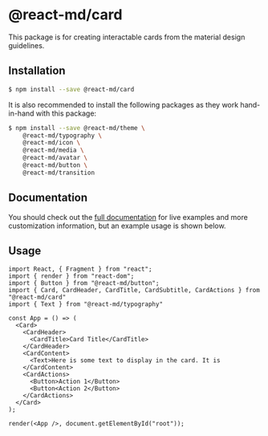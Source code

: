 # @react-md/card

This package is for creating interactable cards from the material design
guidelines.

## Installation

```sh
$ npm install --save @react-md/card
```

It is also recommended to install the following packages as they work
hand-in-hand with this package:

```sh
$ npm install --save @react-md/theme \
    @react-md/typography \
    @react-md/icon \
    @react-md/media \
    @react-md/avatar \
    @react-md/button \
    @react-md/transition
```

<!-- DOCS_REMOVE -->

## Documentation

You should check out the
[full documentation](https://react-md.dev/packages/card) for live examples and
more customization information, but an example usage is shown below.

<!-- DOCS_REMOVE_END -->

## Usage

```tsx
import React, { Fragment } from "react";
import { render } from "react-dom";
import { Button } from "@react-md/button";
import { Card, CardHeader, CardTitle, CardSubtitle, CardActions } from "@react-md/card"
import { Text } from "@react-md/typography"

const App = () => (
  <Card>
    <CardHeader>
      <CardTitle>Card Title</CardTitle>
    </CardHeader>
    <CardContent>
      <Text>Here is some text to display in the card. It is
    </CardContent>
    <CardActions>
      <Button>Action 1</Button>
      <Button<Action 2</Button>
    </CardActions>
  </Card>
);

render(<App />, document.getElementById("root"));
```
